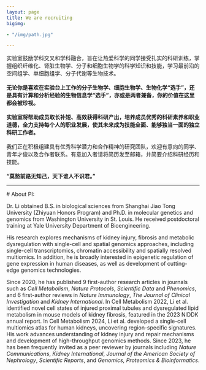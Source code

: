 ```yaml
---
layout: page
title: We are recruiting
bigimg:

- "/img/path.jpg"

---
```



实验室鼓励学科交叉和学科融合，旨在让热爱科学的同学接受扎实的科研训练，掌握组织纤维化、肾脏生物学、分子和细胞生物学的科学知识和技能，学习最前沿的空间组学、单细胞组学、分子代谢等生物技术。<br><br>
**无论你是喜欢在实验台上工作的分子生物学、细胞生物学、生物化学“选手”，还是具有计算和分析经验的生物信息学“选手”，亦或是两者兼备，你的价值在这里都会被珍视。<br><br>
实验室将帮助成员取长补短、高效获得科研产出，培养成员优秀的科研素养和职业道德，全力支持每个人的职业发展，使其未来成为技能全面、能够独当一面的独立科研工作者。<br><br>**
我们正在积极组建具有优秀科学潜力和合作精神的研究团队，欢迎有意向的同学、青年才俊以及合作者联系。有意加入者请将简历发至邮箱，并简要介绍科研经历和技能。<br><br>
**“莫愁前路无知己，天下谁人不识君。”**

<hr>
# About PI:<br>

Dr. Li obtained B.S. in biological sciences from Shanghai Jiao Tong University (Zhiyuan Honors Program) and Ph.D. in molecular genetics and genomics from Washington University in St. Louis. He received postdoctoral training at Yale University Department of Bioengineering.<br>

His research explores mechanisms of kidney injury, fibrosis and metabolic dysregulation with single-cell and spatial genomics approaches, including single-cell transcriptomics, chromatin accessibility and spatially resolved multiomics. In addition, he is broadly interested in epigenetic regulation of gene expression in human diseases, as well as development of cutting-edge genomics technologies.<br>

Since 2020, he has published 9 first-author research articles in journals such as <i>Cell Metabolism</i>, <i>Nature Protocols</i>, <i>Scientific Data</i> and <i>Phenomics</i>, and 6 first-author reviews in <i>Nature Immunology</i>, <i>The Journal of Clinical Investigation</i> and <i>Kidney International</i>. In Cell Metabolism 2022, Li et al. identified novel cell states of injured proximal tubules and dysregulated lipid metabolism in mouse models of kidney fibrosis, featured in the 2023 NIDDK annual report. In Cell Metabolism 2024, Li et al. developed a single-cell multiomics atlas for human kidneys, uncovering region-specific signatures. His work advances understanding of kidney injury and repair mechanisms and development of high-throughput genomics methods. Since 2023, he has been frequently invited as a peer reviewer by journals including <i>Nature Communications</i>, <i>Kidney International</i>, <i>Journal of the American Society of Nephrology</i>, <i>Scientific Reports</i>, and <i>Genomics, Proteomics & Bioinformatics</i>.
